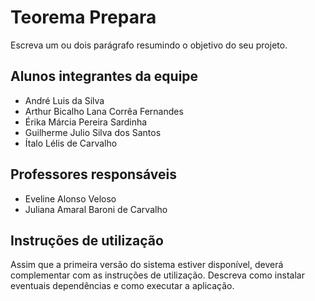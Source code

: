 # Teorema Prepara

Escreva um ou dois parágrafo resumindo o objetivo do seu projeto.

## Alunos integrantes da equipe

* André Luis da Silva
* Arthur Bicalho Lana Corrêa Fernandes
* Érika Márcia Pereira Sardinha
* Guilherme Julio Silva dos Santos
* Ítalo Lélis de Carvalho

## Professores responsáveis

* Eveline Alonso Veloso
* Juliana Amaral Baroni de Carvalho

## Instruções de utilização

Assim que a primeira versão do sistema estiver disponível, deverá complementar com as instruções de utilização. Descreva como instalar eventuais dependências e como executar a aplicação.
